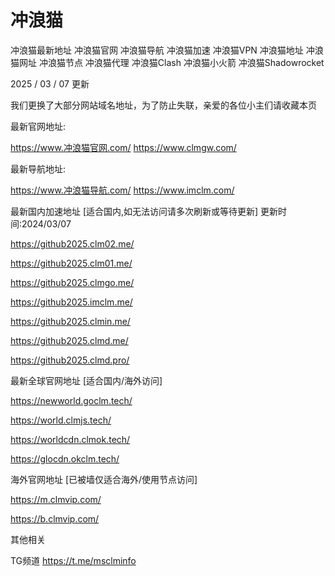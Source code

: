 # 冲浪猫
冲浪猫最新地址
冲浪猫官网 冲浪猫导航 冲浪猫加速 冲浪猫VPN 冲浪猫地址 冲浪猫网址 冲浪猫节点 冲浪猫代理 冲浪猫Clash 冲浪猫小火箭 冲浪猫Shadowrocket

2025 / 03 / 07 更新

我们更换了大部分网站域名地址，为了防止失联，亲爱的各位小主们请收藏本页

最新官网地址:

https://www.冲浪猫官网.com/
https://www.clmgw.com/

最新导航地址:

https://www.冲浪猫导航.com/
https://www.imclm.com/

最新国内加速地址
[适合国内,如无法访问请多次刷新或等待更新] 
更新时间:2024/03/07

https://github2025.clm02.me/

https://github2025.clm01.me/

https://github2025.clmgo.me/

https://github2025.imclm.me/

https://github2025.clmin.me/

https://github2025.clmd.me/

https://github2025.clmd.pro/

最新全球官网地址
[适合国内/海外访问]

https://newworld.goclm.tech/

https://world.clmjs.tech/

https://worldcdn.clmok.tech/

https://glocdn.okclm.tech/

海外官网地址
[已被墙仅适合海外/使用节点访问]

https://m.clmvip.com/

https://b.clmvip.com/

其他相关

TG频道 https://t.me/msclminfo
